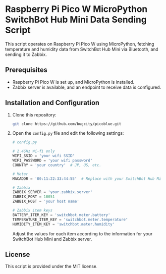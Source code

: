 # Raspberry Pi Pico W MicroPython SwitchBot Hub Mini Data Sending Script

This script operates on Raspberry Pi Pico W using MicroPython, fetching temperature and humidity data from SwitchBot Hub Mini via Bluetooth, and sending it to Zabbix.

## Prerequisites

- Raspberry Pi Pico W is set up, and MicroPython is installed.
- Zabbix server is available, and an endpoint to receive data is configured.

## Installation and Configuration

1. Clone this repository:

    ```bash
    git clone https://github.com/bugcity/picoblue.git
    ```

2. Open the `config.py` file and edit the following settings:

    ```python
    # config.py

    # 2.4GHz Wi-fi only
    WIFI_SSID = 'your wifi SSID'
    WIFI_PASSWORD = 'your wifi password'
    COUNTRY = 'your country'  # JP, US, etc.

    # Meter
    MACADDR = '00:11:22:33:44:55'  # Replace with your SwitchBot Hub Mini's MAC address

    # Zabbix
    ZABBIX_SERVER = 'your.zabbix.server'
    ZABBIX_PORT = 10051
    ZABBIX_HOST = 'your host name'

    # Zabbix item keys
    BATTERY_ITEM_KEY = 'switchbot.meter.battery'
    TEMPERATURE_ITEM_KEY = 'switchbot.meter.temperature'
    HUMIDITY_ITEM_KEY = 'switchbot.meter.humidity'
    ```

    Adjust the values for each item according to the information for your SwitchBot Hub Mini and Zabbix server.

## License

This script is provided under the MIT license.
